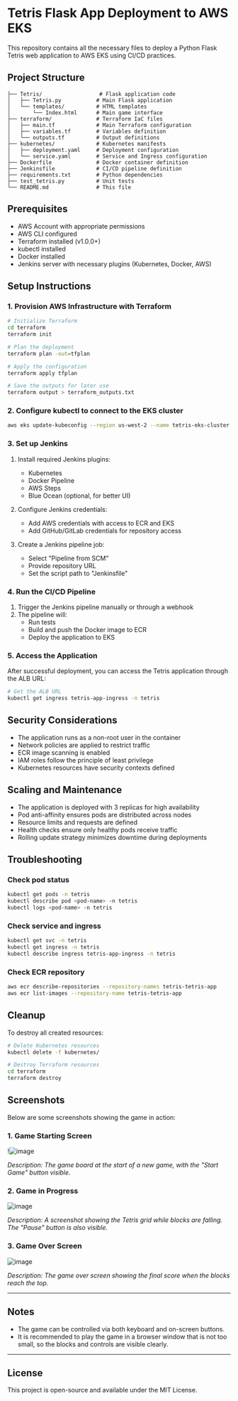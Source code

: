 # Tetris Flask App Deployment to AWS EKS

This repository contains all the necessary files to deploy a Python Flask Tetris web application to AWS EKS using CI/CD practices.

## Project Structure

```
├── Tetris/                  # Flask application code
│   ├── Tetris.py           # Main Flask application
│   └── templates/          # HTML templates
│       └── Index.html      # Main game interface
├── terraform/              # Terraform IaC files
│   ├── main.tf             # Main Terraform configuration
│   ├── variables.tf        # Variables definition
│   └── outputs.tf          # Output definitions
├── kubernetes/             # Kubernetes manifests
│   ├── deployment.yaml     # Deployment configuration
│   └── service.yaml        # Service and Ingress configuration
├── Dockerfile              # Docker container definition
├── Jenkinsfile             # CI/CD pipeline definition
├── requirements.txt        # Python dependencies
├── test_tetris.py          # Unit tests
└── README.md               # This file
```

## Prerequisites

- AWS Account with appropriate permissions
- AWS CLI configured
- Terraform installed (v1.0.0+)
- kubectl installed
- Docker installed
- Jenkins server with necessary plugins (Kubernetes, Docker, AWS)

## Setup Instructions

### 1. Provision AWS Infrastructure with Terraform

```bash
# Initialize Terraform
cd terraform
terraform init

# Plan the deployment
terraform plan -out=tfplan

# Apply the configuration
terraform apply tfplan

# Save the outputs for later use
terraform output > terraform_outputs.txt
```

### 2. Configure kubectl to connect to the EKS cluster

```bash
aws eks update-kubeconfig --region us-west-2 --name tetris-eks-cluster
```

### 3. Set up Jenkins

1. Install required Jenkins plugins:
   - Kubernetes
   - Docker Pipeline
   - AWS Steps
   - Blue Ocean (optional, for better UI)

2. Configure Jenkins credentials:
   - Add AWS credentials with access to ECR and EKS
   - Add GitHub/GitLab credentials for repository access

3. Create a Jenkins pipeline job:
   - Select "Pipeline from SCM"
   - Provide repository URL
   - Set the script path to "Jenkinsfile"

### 4. Run the CI/CD Pipeline

1. Trigger the Jenkins pipeline manually or through a webhook
2. The pipeline will:
   - Run tests
   - Build and push the Docker image to ECR
   - Deploy the application to EKS

### 5. Access the Application

After successful deployment, you can access the Tetris application through the ALB URL:

```bash
# Get the ALB URL
kubectl get ingress tetris-app-ingress -n tetris
```

## Security Considerations

- The application runs as a non-root user in the container
- Network policies are applied to restrict traffic
- ECR image scanning is enabled
- IAM roles follow the principle of least privilege
- Kubernetes resources have security contexts defined

## Scaling and Maintenance

- The application is deployed with 3 replicas for high availability
- Pod anti-affinity ensures pods are distributed across nodes
- Resource limits and requests are defined
- Health checks ensure only healthy pods receive traffic
- Rolling update strategy minimizes downtime during deployments

## Troubleshooting

### Check pod status
```bash
kubectl get pods -n tetris
kubectl describe pod <pod-name> -n tetris
kubectl logs <pod-name> -n tetris
```

### Check service and ingress
```bash
kubectl get svc -n tetris
kubectl get ingress -n tetris
kubectl describe ingress tetris-app-ingress -n tetris
```

### Check ECR repository
```bash
aws ecr describe-repositories --repository-names tetris-tetris-app
aws ecr list-images --repository-name tetris-tetris-app
```

## Cleanup

To destroy all created resources:

```bash
# Delete Kubernetes resources
kubectl delete -f kubernetes/

# Destroy Terraform resources
cd terraform
terraform destroy
```

## Screenshots

Below are some screenshots showing the game in action:

### 1. **Game Starting Screen**

!![image](https://github.com/user-attachments/assets/271ad5fc-7ca3-4872-a13b-df9c212fda12)

*Description: The game board at the start of a new game, with the "Start Game" button visible.*

### 2. **Game in Progress**

![image](https://github.com/user-attachments/assets/75ea940b-84c0-418f-b831-8f0d308f7d72)

*Description: A screenshot showing the Tetris grid while blocks are falling. The "Pause" button is also visible.*

### 3. **Game Over Screen**

![image](https://github.com/user-attachments/assets/c76ced68-a10a-423c-8faf-f902aa74e83f)

*Description: The game over screen showing the final score when the blocks reach the top.*

---

## Notes

- The game can be controlled via both keyboard and on-screen buttons.
- It is recommended to play the game in a browser window that is not too small, so the blocks and controls are visible clearly.

---

## License

This project is open-source and available under the MIT License.
